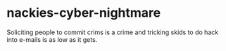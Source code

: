 nackies-cyber-nightmare
=======================

Soliciting people to commit crims is a crime and tricking skids to do hack into e-mails is as low as it gets.
